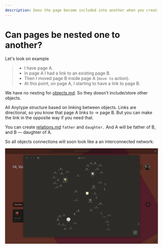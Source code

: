 ```yaml
---
description: Does the page become included into another when you creating a link?
---
```


# Can pages be nested one to another?

Let's look on example

> * I have page A.
> * In page A I had a link to an existing page B.
> * Then I moved page B inside page A (`move to` action).
> * At this point, on page A, I starting to have a link to page B.

We have no nesting  for [objects.md](../fundamentals/objects.md "mention"). So they doesn't include/store other objects.

All Anytype structure based on linking between objects. Links are directional, so you know that page A links to → page B. But you can make the link in the opposite way if you need that.&#x20;

You can create [relations.md](../fundamentals/relations.md "mention") `father` and `daughter.` And A will be father of B, and B — daughter of A.

So all objects connections will soon look like a an interconnected network:

![Some objects have links from completely different context](<../.gitbook/assets/Screenshot 2021-11-09 at 12.54.59 (1).png>)

